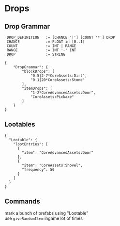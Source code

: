# Drops

## Drop Grammar

```
 DROP_DEFINITION   := [CHANCE '|'] [COUNT '*'] DROP
 CHANCE            := FLOAT in [0..1]
 COUNT             := INT | RANGE
 RANGE             := INT '-' INT
 DROP              := STRING
```

```json5
{
    "DropGrammar": {
        "blockDrops": [
            "0.5|2-7*CoreAssets:Dirt",
            "0.1|20*CoreAssets:Stone"
        ],
        "itemDrops": [
            "1-2*CoreAdvancedAssets:Door",
            "CoreAssets:Pickaxe"
        ]
    }
}
```

## Lootables

```
{
  "Lootable": {
    "lootEntries": [
      {
        "item": "CoreAdvancedAssets:Door"
      },
      {
        "item": "CoreAssets:Shovel",
        "frequency": 50
      }
    ]
  }
}
```

## Commands 
  
mark a bunch of prefabs using "Lootable"  
use `giveRandomItem` ingame lot of times  
